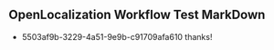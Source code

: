 ## OpenLocalization Workflow Test MarkDown
* 5503af9b-3229-4a51-9e9b-c91709afa610 thanks!

<!--HONumber=Aug16_HO1-->


